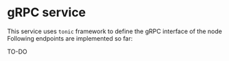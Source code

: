 # gRPC service

This service uses `tonic` framework to define the gRPC interface of the node
Following endpoints are implemented so far:

TO-DO
